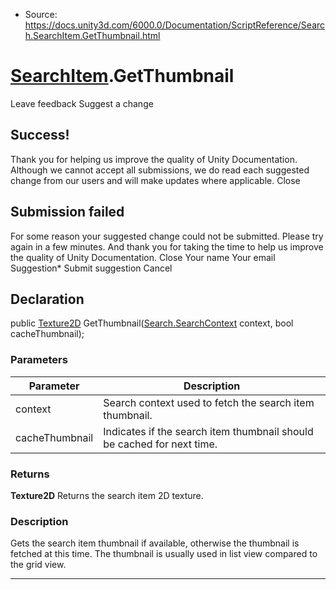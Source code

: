 * Source: https://docs.unity3d.com/6000.0/Documentation/ScriptReference/Search.SearchItem.GetThumbnail.html

#  [SearchItem](https://docs.unity3d.com/6000.0/Documentation/ScriptReference/Search.SearchItem.html).GetThumbnail
Leave feedback
Suggest a change
## Success!
Thank you for helping us improve the quality of Unity Documentation. Although we cannot accept all submissions, we do read each suggested change from our users and will make updates where applicable.
Close
## Submission failed
For some reason your suggested change could not be submitted. Please <a>try again</a> in a few minutes. And thank you for taking the time to help us improve the quality of Unity Documentation.
Close
Your name Your email Suggestion* Submit suggestion
Cancel
## Declaration
public [Texture2D](https://docs.unity3d.com/6000.0/Documentation/ScriptReference/Texture2D.html) GetThumbnail([Search.SearchContext](https://docs.unity3d.com/6000.0/Documentation/ScriptReference/Search.SearchContext.html) context, bool cacheThumbnail); 
### Parameters
Parameter | Description  
---|---  
context | Search context used to fetch the search item thumbnail.  
cacheThumbnail | Indicates if the search item thumbnail should be cached for next time.  
### Returns
**Texture2D** Returns the search item 2D texture. 
### Description
Gets the search item thumbnail if available, otherwise the thumbnail is fetched at this time. The thumbnail is usually used in list view compared to the grid view.
* * *
